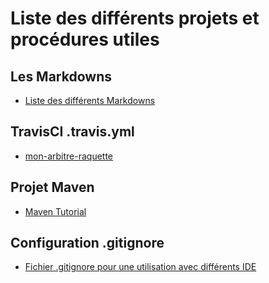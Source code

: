 # Liste des différents projets et procédures utiles

## Les Markdowns

- [Liste des différents Markdowns](https://github.com/MushuLeDragon/markdown-tuto "markdown-tuto")

## TravisCI .travis.yml

- [mon-arbitre-raquette](https://github.com/poudre-aux-yeux/mon-arbitre-raquette ".travis.yml")

## Projet Maven

- [Maven Tutorial](https://github.com/MushuLeDragon/maven-tuto "maven-tuto")

## Configuration .gitignore

- [Fichier .gitignore pour une utilisation avec différents IDE](https://gist.github.com/MushuLeDragon/b6b5b91154b1b8049fa1b7eed6d7437a ".gitignore")
